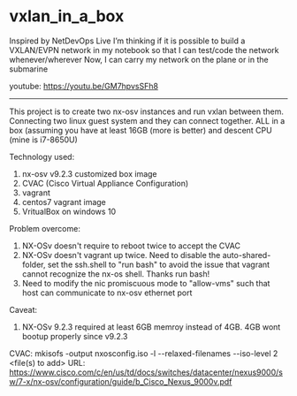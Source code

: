 # vxlan_in_a_box

Inspired by NetDevOps Live
I’m thinking if it is possible to build a VXLAN/EVPN network in my notebook so that I can test/code the network whenever/wherever
Now, I can carry my network on the plane or in the submarine

youtube: https://youtu.be/GM7hpvsSFh8

***************************************************
This project is to create two nx-osv instances and run vxlan between them. Connecting two linux guest system and they can connect together.
ALL in a box (assuming you have at least 16GB (more is better) and descent CPU (mine is i7-8650U)


Technology used:
1. nx-osv v9.2.3 customized box image
2. CVAC (Cisco Virtual Appliance Configuration)
3. vagrant
4. centos7 vagrant image
5. VritualBox on windows 10

Problem overcome:
1. NX-OSv doesn't require to reboot twice to accept the CVAC
2. NX-OSv doesn't vagrant up twice. Need to disable the auto-shared-folder, set the ssh.shell to "run bash" to avoid the issue that vagrant cannot recognize the nx-os shell. Thanks run bash!
3. Need to modify the nic promiscuous mode to "allow-vms" such that host can communicate to nx-osv ethernet port

Caveat:
1. NX-OSv 9.2.3 required at least 6GB memroy instead of 4GB. 4GB wont bootup properly since v9.2.3

CVAC:
mkisofs -output nxosconfig.iso -l --relaxed-filenames --iso-level 2 <file(s) to add>
URL: https://www.cisco.com/c/en/us/td/docs/switches/datacenter/nexus9000/sw/7-x/nx-osv/configuration/guide/b_Cisco_Nexus_9000v.pdf
